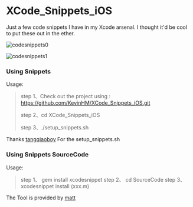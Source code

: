 # XCode_Snippets_iOS
Just a few code snippets I have in my Xcode arsenal. I thought it'd be cool to put these out in the ether.

![codesnippets0](https://github.com/KevinHM/XCode_Snippets_iOS/blob/master/codeSnippet0.gif)

![codesnippets1](https://github.com/KevinHM/XCode_Snippets_iOS/blob/master/codeSnippet1.gif)

### Using Snippets

Usage:
>step 1、Check out the project using : https://github.com/KevinHM/XCode_Snippets_iOS.git
>
>step 2、cd XCode_Snippets_iOS
>
>step 3、./setup_snippets.sh

Thanks [tangqiaoboy](https://github.com/tangqiaoboy) For the setup_snippets.sh

### Using Snippets SourceCode

Usage:

> step 1、 gem install xcodesnippet
> step 2、 cd SourceCode
> step 3、 xcodesnippet install (xxx.m)

The Tool is provided by [matt](https://github.com/Xcode-Snippets/xcodesnippet)
